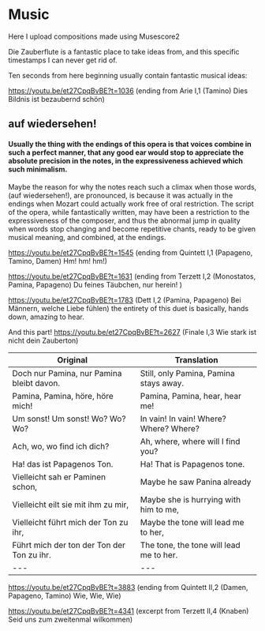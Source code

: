 # Music
Here I upload compositions made using Musescore2

Die Zauberflute is a fantastic place to take ideas from, and this specific timestamps I can never get rid of.

Ten seconds from here beginning usually contain fantastic musical ideas:

https://youtu.be/et27CpqBvBE?t=1036 (ending from Arie I,1 (Tamino) Dies Bildnis ist bezaubernd schön)

## auf wiedersehen!

#### Usually the thing with the endings of this opera is that voices combine in such a perfect manner, that any good ear would stop to appreciate the absolute precision in the notes, in the expressiveness achieved which such minimalism.
Maybe the reason for why the notes reach such a climax when those words, (auf wiedersehen!), are pronounced, is because it was actually in the endings when Mozart could actually work free of oral restriction. The script of the opera, while fantastically written, may have been a restriction to the expressiveness of the composer, and thus the abnormal jump in quality when words stop changing and become repetitive chants, ready to be given musical meaning, and combined, at the endings.

https://youtu.be/et27CpqBvBE?t=1545 
(ending from Quintett I,1 (Papageno, Tamino, Damen) Hm! hm! hm!)

https://youtu.be/et27CpqBvBE?t=1631 
(ending from Terzett I,2 (Monostatos, Pamina, Papageno) Du feines Täubchen, nur herein! )

https://youtu.be/et27CpqBvBE?t=1783 
(Dett I,2 (Pamina, Papageno) Bei Männern, welche Liebe fühlen)
the entirety of this duet is basically, hands down, amazing to hear.


And this part!
https://youtu.be/et27CpqBvBE?t=2627
(Finale I,3 Wie stark ist nicht dein Zauberton)

| Original  |   Translation|
|---|---|
| Doch nur Pamina, nur Pamina bleibt davon.  |   Still, only Pamina, Pamina stays away.|
| Pamina, Pamina,  höre, höre mich!		  |   Pamina, Pamina, hear, hear me!|
| Um sonst!  Um sonst!  Wo?  Wo? Wo?  |   In vain!  In vain!  Where?  Where? Where?|
| Ach, wo, wo find ich dich?  |   Ah, where, where will I find you?|
| Ha!  das ist Papagenos Ton.	  |  Ha!  That is Papagenos tone.|
| Vielleicht sah er Paminen schon,  |   Maybe he saw Panina already|
| Vielleicht eilt sie mit ihm zu mir,|   Maybe she is hurrying with him to me,|
|  Vielleicht führt mich der Ton zu ihr, |  Maybe the tone will lead me to her,|
| Führt mich der ton der Ton der Ton zu ihr.  | The tone, the tone will lead me  to her.|
|---|---|


https://youtu.be/et27CpqBvBE?t=3883 (ending from Quintett II,2 (Damen, Papageno, Tamino) Wie, Wie, Wie)

https://youtu.be/et27CpqBvBE?t=4341 (excerpt from Terzett II,4 (Knaben) Seid uns zum zweitenmal wilkommen)
